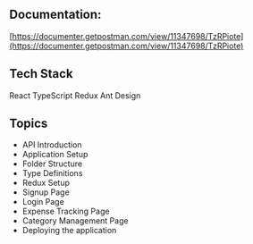 ## Documentation:

[https://documenter.getpostman.com/view/11347698/TzRPiote](https://documenter.getpostman.com/view/11347698/TzRPiote)

## Tech Stack

React
TypeScript
Redux
Ant Design

## Topics

- API Introduction
- Application Setup
- Folder Structure
- Type Definitions
- Redux Setup
- Signup Page
- Login Page
- Expense Tracking Page
- Category Management Page
- Deploying the application
